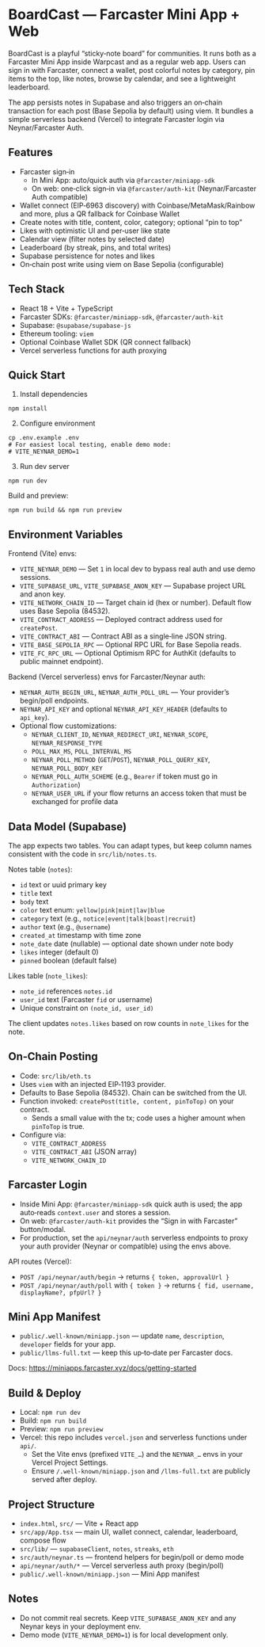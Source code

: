 # BoardCast — Farcaster Mini App + Web

BoardCast is a playful “sticky‑note board” for communities. It runs both as a Farcaster Mini App inside Warpcast and as a regular web app. Users can sign in with Farcaster, connect a wallet, post colorful notes by category, pin items to the top, like notes, browse by calendar, and see a lightweight leaderboard.

The app persists notes in Supabase and also triggers an on‑chain transaction for each post (Base Sepolia by default) using viem. It bundles a simple serverless backend (Vercel) to integrate Farcaster login via Neynar/Farcaster Auth.

## Features

- Farcaster sign‑in
  - In Mini App: auto/quick auth via `@farcaster/miniapp-sdk`
  - On web: one‑click sign‑in via `@farcaster/auth-kit` (Neynar/Farcaster Auth compatible)
- Wallet connect (EIP‑6963 discovery) with Coinbase/MetaMask/Rainbow and more, plus a QR fallback for Coinbase Wallet
- Create notes with title, content, color, category; optional “pin to top”
- Likes with optimistic UI and per‑user like state
- Calendar view (filter notes by selected date)
- Leaderboard (by streak, pins, and total writes)
- Supabase persistence for notes and likes
- On‑chain post write using viem on Base Sepolia (configurable)

## Tech Stack

- React 18 + Vite + TypeScript
- Farcaster SDKs: `@farcaster/miniapp-sdk`, `@farcaster/auth-kit`
- Supabase: `@supabase/supabase-js`
- Ethereum tooling: `viem`
- Optional Coinbase Wallet SDK (QR connect fallback)
- Vercel serverless functions for auth proxying

## Quick Start

1) Install dependencies

```
npm install
```

2) Configure environment

```
cp .env.example .env
# For easiest local testing, enable demo mode:
# VITE_NEYNAR_DEMO=1
```

3) Run dev server

```
npm run dev
```

Build and preview:

```
npm run build && npm run preview
```

## Environment Variables

Frontend (Vite) envs:

- `VITE_NEYNAR_DEMO` — Set `1` in local dev to bypass real auth and use demo sessions.
- `VITE_SUPABASE_URL`, `VITE_SUPABASE_ANON_KEY` — Supabase project URL and anon key.
- `VITE_NETWORK_CHAIN_ID` — Target chain id (hex or number). Default flow uses Base Sepolia (84532).
- `VITE_CONTRACT_ADDRESS` — Deployed contract address used for `createPost`.
- `VITE_CONTRACT_ABI` — Contract ABI as a single‑line JSON string.
- `VITE_BASE_SEPOLIA_RPC` — Optional RPC URL for Base Sepolia reads.
- `VITE_FC_RPC_URL` — Optional Optimism RPC for AuthKit (defaults to public mainnet endpoint).

Backend (Vercel serverless) envs for Farcaster/Neynar auth:

- `NEYNAR_AUTH_BEGIN_URL`, `NEYNAR_AUTH_POLL_URL` — Your provider’s begin/poll endpoints.
- `NEYNAR_API_KEY` and optional `NEYNAR_API_KEY_HEADER` (defaults to `api_key`).
- Optional flow customizations:
  - `NEYNAR_CLIENT_ID`, `NEYNAR_REDIRECT_URI`, `NEYNAR_SCOPE`, `NEYNAR_RESPONSE_TYPE`
  - `POLL_MAX_MS`, `POLL_INTERVAL_MS`
  - `NEYNAR_POLL_METHOD` (`GET`/`POST`), `NEYNAR_POLL_QUERY_KEY`, `NEYNAR_POLL_BODY_KEY`
  - `NEYNAR_POLL_AUTH_SCHEME` (e.g., `Bearer` if token must go in `Authorization`)
  - `NEYNAR_USER_URL` if your flow returns an access token that must be exchanged for profile data

## Data Model (Supabase)

The app expects two tables. You can adapt types, but keep column names consistent with the code in `src/lib/notes.ts`.

Notes table (`notes`):

- `id` text or uuid primary key
- `title` text
- `body` text
- `color` text enum: `yellow|pink|mint|lav|blue`
- `category` text (e.g., `notice|event|talk|boast|recruit`)
- `author` text (e.g., `@username`)
- `created_at` timestamp with time zone
- `note_date` date (nullable) — optional date shown under note body
- `likes` integer (default 0)
- `pinned` boolean (default false)

Likes table (`note_likes`):

- `note_id` references `notes.id`
- `user_id` text (Farcaster `fid` or username)
- Unique constraint on `(note_id, user_id)`

The client updates `notes.likes` based on row counts in `note_likes` for the note.

## On‑Chain Posting

- Code: `src/lib/eth.ts`
- Uses `viem` with an injected EIP‑1193 provider.
- Defaults to Base Sepolia (84532). Chain can be switched from the UI.
- Function invoked: `createPost(title, content, pinToTop)` on your contract.
  - Sends a small value with the tx; code uses a higher amount when `pinToTop` is true.
- Configure via:
  - `VITE_CONTRACT_ADDRESS`
  - `VITE_CONTRACT_ABI` (JSON array)
  - `VITE_NETWORK_CHAIN_ID`

## Farcaster Login

- Inside Mini App: `@farcaster/miniapp-sdk` quick auth is used; the app auto‑reads `context.user` and stores a session.
- On web: `@farcaster/auth-kit` provides the “Sign in with Farcaster” button/modal.
- For production, set the `api/neynar/auth` serverless endpoints to proxy your auth provider (Neynar or compatible) using the envs above.

API routes (Vercel):

- `POST /api/neynar/auth/begin` → returns `{ token, approvalUrl }`
- `POST /api/neynar/auth/poll` with `{ token }` → returns `{ fid, username, displayName?, pfpUrl? }`

## Mini App Manifest

- `public/.well-known/miniapp.json` — update `name`, `description`, `developer` fields for your app.
- `public/llms-full.txt` — keep this up‑to‑date per Farcaster docs.

Docs: https://miniapps.farcaster.xyz/docs/getting-started

## Build & Deploy

- Local: `npm run dev`
- Build: `npm run build`
- Preview: `npm run preview`
- Vercel: this repo includes `vercel.json` and serverless functions under `api/`.
  - Set the Vite envs (prefixed `VITE_…`) and the `NEYNAR_…` envs in your Vercel Project Settings.
  - Ensure `/.well-known/miniapp.json` and `/llms-full.txt` are publicly served after deploy.

## Project Structure

- `index.html`, `src/` — Vite + React app
- `src/app/App.tsx` — main UI, wallet connect, calendar, leaderboard, compose flow
- `src/lib/` — `supabaseClient`, `notes`, `streaks`, `eth`
- `src/auth/neynar.ts` — frontend helpers for begin/poll or demo mode
- `api/neynar/auth/*` — Vercel serverless auth proxy (begin/poll)
- `public/.well-known/miniapp.json` — Mini App manifest

## Notes

- Do not commit real secrets. Keep `VITE_SUPABASE_ANON_KEY` and any Neynar keys in your deployment env.
- Demo mode (`VITE_NEYNAR_DEMO=1`) is for local development only.

